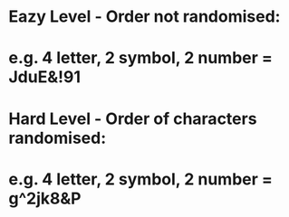 # Eazy Level - Order not randomised:

# e.g. 4 letter, 2 symbol, 2 number = JduE&!91

# Hard Level - Order of characters randomised:

# e.g. 4 letter, 2 symbol, 2 number = g^2jk8&P

